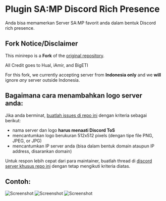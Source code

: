 # Plugin SA:MP Discord Rich Presence

Anda bisa memamerkan Server SA:MP favorit anda dalam bentuk Discord rich presence.

## Fork Notice/Disclaimer

This minirepo is a **Fork** of the [original repository](https://github.com/Hual/samp-discord-plugin/).

All Credit goes to Hual, iAmir, and BigETI

For this fork, we currently accepting server from **Indonesia only** and we **will** ignore *any* server outside Indonesia.

## Bagaimana cara menambahkan logo server anda:

Jika anda berminat, [buatlah issues di repo ini](https://github.com/mclemie/samp-discord-plugin/issues) dengan kriteria sebagai berikut:

- nama server dan logo **harus menaati Discord ToS**
- mencantumkan logo berukuran 512x512 pixels (dengan tipe file PNG, JPEG, or JPG)
- mencantumkan IP server anda (bisa dalam bentuk domain ataupun IP address, disarankan domain)

Untuk respon lebih cepat dari para maintainer, buatlah thread di [discord server khusus repo ini](https://discord.gg/MyKpjKsTZ7) dengan tetap mengikuti kriteria diatas.

## Contoh:
![Screenshot](https://user-images.githubusercontent.com/27568445/164991374-d9fa5332-3d27-49f5-8bb7-511a3ed00cec.png)
![Screenshot](https://user-images.githubusercontent.com/27568445/164991330-731c3cba-a4a7-47ed-924c-1211dfc6e52a.png)
![Screenshot](https://user-images.githubusercontent.com/27568445/164991306-3ff7c47d-149b-4afa-a70e-cbe811eb54f7.png)

